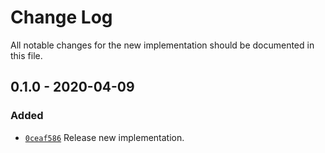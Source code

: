 # Change Log

All notable changes for the new implementation should be documented in this file.

## 0.1.0 - 2020-04-09
### Added
- [`0ceaf586`](https://github.com/vsajip/nim-cfg-lib/commit/0ceaf586)
  Release new implementation.
